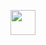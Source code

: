 [<img src="https://api.gitsponsors.com/api/badge/img?id=552392353" height="40">](https://api.gitsponsors.com/api/badge/link?p=sQ67/YgimBCBxINTWHJTw3Nnx3R6c8wzGSJH3hTb2cq63toeYi9ILY1VrASbsZj8GJGY3kY0Zvgl84XqWbHaTQ+SkfWmMtrmFKqVMsaL6A5Lr6LjHtpYhZEDqkFNUnn9ff56Kk9XRRXeUcCo6at1aw==)
